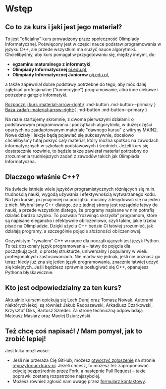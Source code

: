 # Wstęp

## Co to za kurs i jaki jest jego materiał?

To jest "oficjalny" kurs prowadzony przez społeczność Olimpiady Informatycznej. Poświęcony jest w części nauce podstaw programowania w języku C++, ale przede wszystkim ma służyć nauce algorytmiki. Chcielibyśmy, aby kurs pomagał w przygotowaniu się, między innymi, do:

 * **egzaminu maturalnego z informatyki**,
 * **Olimpiady Informatycznej** [oi.edu.pl](https://oi.edu.pl/),
 * **Olimpiady Informatycznej Juniorów** [oij.edu.pl](https://oij.edu.pl/),

a także zapewniał dobre podstawy potrzebne do tego, aby móc dalej zgłębiać profesjonalne ("komercyjne") programowanie, albo inne ciekawe i potrzebne gałęzie informatyki.

[Rozpocznij kurs :material-arrow-right:](A-podstawy-programowania/A1-pierwszy-program.md){ .md-button .md-button--primary }
[Baza zadań :material-arrow-right:](https://szkopul.edu.pl/c/kurs-oi/p/){ .md-button .md-button--primary }

Na razie startujemy skromnie, z dwoma pierwszymi działami: o podstawowym programowaniu i początkach algorytmiki, w dużej części opartych na zaadaptowanym materiale "dawnego kursu" z witryny MAIN2. Nowe działy i lekcje będą pojawiać się sukcesywnie, docelowo chcielibyśmy tutaj pokryć cały materiał, który można spotkać na zawodach informatycznych w szkołach podstawowych i średnich. Jeżeli kurs się dostatecznie rozwinie, to będzie także zawierał materiał potrzebny do zrozumienia trudniejszych zadań z zawodów takich jak Olimpiada Informatyczna.

## Dlaczego właśnie C++?

Na świecie istnieje wiele języków programistycznych różniących się m.in. trudnością nauki, wygodą używania i efektywnością wytwarzanego kodu. Na tym kursie, przynajmniej na początku, musimy zdecydować się na jeden z nich. Wybraliśmy C++ dlatego, że z jednej strony jest rozsądnie łatwy do nauki, a przede wszystkim dlatego, że programy napisane w nim potrafią działać bardzo szybko. To pozwala "rozwinąć skrzydła" programom, które są napisane elegancko i efektywnie obliczeniowo, czyli takim, jakie trzeba pisać na Olimpiadzie. Dzięki użyciu C++ będzie Ci łatwiej zrozumieć, jak działają programy, a szczególnie pojęcie złożoności obliczeniowej.

Oczywistym "rywalem" C++ w nauce dla początkujących jest język Python. To też doskonały język programowania – łatwy do pojęcia dla początkujących, o prostej strukturze, uniwersalny i popularny w wielu profesjonalnych zastosowaniach. Nie martw się jednak, jeśli nie poznasz go teraz: kiedy już zna się jeden język programowania, znacznie łatwiej uczyć się kolejnych. Jeśli będziesz sprawnie posługiwać się C++, opanujesz Pythona błyskawicznie.

## Kto jest odpowiedzialny za ten kurs?

Aktualnie kursem opiekują się Lech Duraj oraz Tomasz Nowak. Autorami niektórych lekcji są również Jakub Radoszewski, Arkadiusz Czarkowski, Krzysztof Diks, Bartosz Szreder. Za stronę techniczną odpowiadają Mateusz Masiarz oraz Maciej Dziurzyński.

## Też chcę coś napisać! / Mam pomysł, jak to zrobić lepiej!

Jest kilka możliwości:

 * Jeśli nie przeraża Cię GitHub, możesz
   [otworzyć zgłoszenie](https://github.com/olimpiada/kurs-oi/issues/new) na
   stronie [repozytorium kurs-oi](https://github.com/olimpiada/kurs-oi/). Jeżeli
   chcesz, to możesz też zaproponować edycję bezpośrednio przez Fork, a
   następnie Pull Request – takie poprawki zostaną rozpatrzone najszybciej.
 * Możesz również zgłosić nam uwagę przez
   [formularz kontaktowy](https://forms.gle/Nj8oRMhaV7QxnFZLA).

